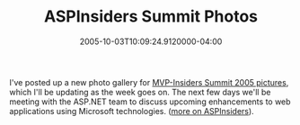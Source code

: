 ﻿---
title: ASPInsiders Summit Photos
date: "2005-10-03T10:09:24.9120000-04:00"
description: I've posted up a new photo gallery for [MVP-Insiders Summit 2005
featuredImage: img/aspinsiders-summit-photos-featured.png
---

I've posted up a new photo gallery for [MVP-Insiders Summit 2005 pictures](http://ardalis.com/photos/ssmith/category1316.aspx), which I'll be updating as the week goes on. The next few days we'll be meeting with the ASP.NET team to discuss upcoming enhancements to web applications using Microsoft technologies. ([more on ASPInsiders](http://aspinsiders.com/)).

